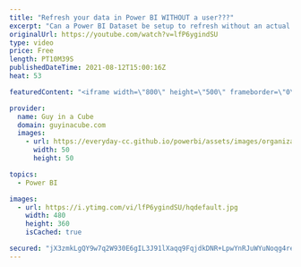 ```yaml
---
title: "Refresh your data in Power BI WITHOUT a user???"
excerpt: "Can a Power BI Dataset be setup to refresh without an actual user? It would be great from an automation perspective and to avoid being tied to someone specific. Adam digs in.  Service Principal Video: https://www.youtube.com/watch?v=1SO19uik1rw  Add-DataGatewayClusterUser (DataGateway CMDLET - Add to"
originalUrl: https://youtube.com/watch?v=lfP6ygindSU
type: video
price: Free
length: PT10M39S
publishedDateTime: 2021-08-12T15:00:16Z
heat: 53

featuredContent: "<iframe width=\"800\" height=\"500\" frameborder=\"0\" src=\"https://www.youtube.com/embed/lfP6ygindSU\" allow=\"accelerometer; autoplay; encrypted-media; gyroscope; picture-in-picture\" allowfullscreen></iframe>"

provider:
  name: Guy in a Cube
  domain: guyinacube.com
  images:
    - url: https://everyday-cc.github.io/powerbi/assets/images/organizations/guyinacube.com-50x50.jpg
      width: 50
      height: 50

topics:
  - Power BI

images:
  - url: https://i.ytimg.com/vi/lfP6ygindSU/hqdefault.jpg
    width: 480
    height: 360
    isCached: true

secured: "jX3zmkLgQY9w7q2W930E6gIL3J91lXaqq9FqjdkDNR+LpwYnRJuWYuNoqg4reJh5dbK7lrcHXKsqLFdVSpRCv9NLA3fUPRq/CHNoJrGY1qRHDP5hyFo9/lHR7zWr3N9MfE3x3rksKCZLLb5BSVNBF5bnQEpDSPbq+T9fOAGHs5LhYp3/CbT8/31HHKyaSwlrLY2mmB+X7mC0GMELnxJJXu7woJf4HtHxh6X1R6dk6X3VuJ+2irHB0dulMl0sw7Kv5ga+XKTNKlIRHdTdvRCg5YWKPhyjJbCgped+kiG2eAX98jG7Wdn2JiFgcv9QCy9wRBMLDY3Y71FjMNyJvH4tv/lyCiwPYqyslAlbc7MG1RRQK5z7w1h19+H3D2Pg4d/1RGn7QPCKQfeY16TYuEdWPeSlNZ/fRElrsQtoyMcSPaA=;QikuwyZSVp6y7Ie7tRVOzw=="
---
```


